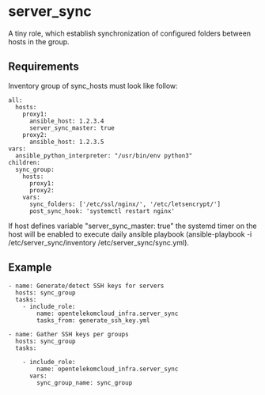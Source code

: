 server_sync
=========

A tiny role, which establish synchronization of configured folders between hosts in the group.

Requirements
------------

Inventory group of sync_hosts must look like follow:

    all:
      hosts:
        proxy1:
          ansible_host: 1.2.3.4
          server_sync_master: true
        proxy2:
          ansible_host: 1.2.3.5
    vars:
      ansible_python_interpreter: "/usr/bin/env python3"
    children:
      sync_group:
        hosts:
          proxy1:
          proxy2:
        vars:
          sync_folders: ['/etc/ssl/nginx/', '/etc/letsencrypt/']
          post_sync_hook: 'systemctl restart nginx'

If host defines variable "server_sync_master: true" the systemd timer on the host will be enabled to execute daily ansible playbook (ansible-playbook -i /etc/server_sync/inventory /etc/server_sync/sync.yml).

Example
-------
  
    - name: Generate/detect SSH keys for servers
      hosts: sync_group
      tasks:
        - include_role:
            name: opentelekomcloud_infra.server_sync
            tasks_from: generate_ssh_key.yml
  
    - name: Gather SSH keys per groups
      hosts: sync_group
      tasks:
  
        - include_role:
            name: opentelekomcloud_infra.server_sync
          vars:
            sync_group_name: sync_group
